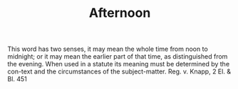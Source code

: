 ---
title: Afternoon
letter: A
permalink: "/definitions/bld-afternoon.html"
body: This word has two senses, it may mean the whole time from noon to midnight;
  or it may mean the earlier part of that time, as distinguished from the evening.
  When used in a statute its meaning must be determined by the con-text and the circumstances
  of the subject-matter. Reg. v. Knapp, 2 El. & Bl. 451
published_at: '2018-07-07'
source: Black's Law Dictionary 2nd Ed (1910)
layout: post
---